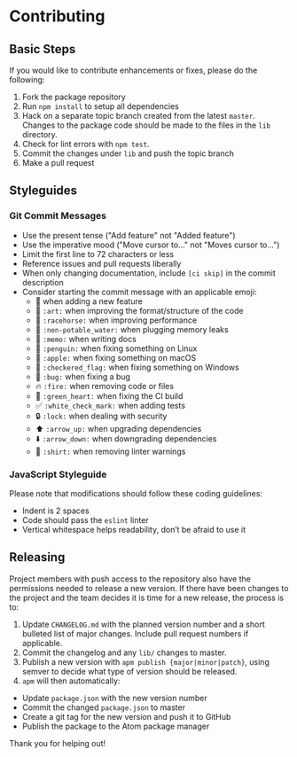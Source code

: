 # Contributing

## Basic Steps

If you would like to contribute enhancements or fixes, please do the following:

1.  Fork the package repository
2.  Run `npm install` to setup all dependencies
3.  Hack on a separate topic branch created from the latest `master`. Changes to
    the package code should be made to the files in the `lib` directory.
4.  Check for lint errors with `npm test`.
5.  Commit the changes under `lib` and push the topic branch
6.  Make a pull request

## Styleguides

### Git Commit Messages

* Use the present tense ("Add feature" not "Added feature")
* Use the imperative mood ("Move cursor to..." not "Moves cursor to...")
* Limit the first line to 72 characters or less
* Reference issues and pull requests liberally
* When only changing documentation, include `[ci skip]` in the commit description
* Consider starting the commit message with an applicable emoji:
    * :gift: when adding a new feature
    * :art: `:art:` when improving the format/structure of the code
    * :racehorse: `:racehorse:` when improving performance
    * :non-potable_water: `:non-potable_water:` when plugging memory leaks
    * :memo: `:memo:` when writing docs
    * :penguin: `:penguin:` when fixing something on Linux
    * :apple: `:apple:` when fixing something on macOS
    * :checkered_flag: `:checkered_flag:` when fixing something on Windows
    * :bug: `:bug:` when fixing a bug
    * :fire: `:fire:` when removing code or files
    * :green_heart: `:green_heart:` when fixing the CI build
    * :white_check_mark: `:white_check_mark:` when adding tests
    * :lock: `:lock:` when dealing with security
    * :arrow_up: `:arrow_up:` when upgrading dependencies
    * :arrow_down: `:arrow_down:` when downgrading dependencies
    * :shirt: `:shirt:` when removing linter warnings

### JavaScript Styleguide

Please note that modifications should follow these coding guidelines:

*   Indent is 2 spaces
*   Code should pass the `eslint` linter
*   Vertical whitespace helps readability, don’t be afraid to use it

## Releasing

Project members with push access to the repository also have the permissions
needed to release a new version.  If there have been changes to the project and
the team decides it is time for a new release, the process is to:

1. Update `CHANGELOG.md` with the planned version number and a short bulleted
list of major changes.  Include pull request numbers if applicable.
2. Commit the changelog and any `lib/` changes to master.
3. Publish a new version with `apm publish {major|minor|patch}`, using semver to
decide what type of version should be released.
4. `apm` will then automatically:
  * Update `package.json` with the new version number
  * Commit the changed `package.json` to master
  * Create a git tag for the new version and push it to GitHub
  * Publish the package to the Atom package manager

Thank you for helping out!
